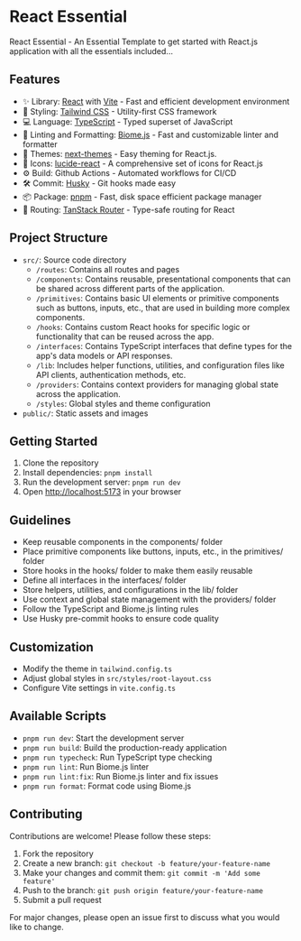 # React Essential

React Essential - An Essential Template to get started with React.js application with all the essentials included...

## Features

- ✨ Library: [React](https://reactjs.org/) with [Vite](https://vitejs.dev/) - Fast and efficient development environment
- 🚀 Styling: [Tailwind CSS](https://tailwindcss.com/) - Utility-first CSS framework
- 💻 Language: [TypeScript](https://www.typescriptlang.org/) - Typed superset of JavaScript
- 🧹 Linting and Formatting: [Biome.js](https://biomejs.dev/) - Fast and customizable linter and formatter
- 🎨 Themes: [next-themes](https://github.com/pacocoursey/next-themes) - Easy theming for React.js.
- 💄 Icons: [lucide-react](https://lucide.dev/) - A comprehensive set of icons for React.js
- ⚙️ Build: Github Actions - Automated workflows for CI/CD
- 🛠 Commit: [Husky](https://typicode.github.io/husky/) - Git hooks made easy
- 📦 Package: [pnpm](https://pnpm.io/) - Fast, disk space efficient package manager
- 🚀 Routing: [TanStack Router](https://tanstack.com/router/v1) - Type-safe routing for React

## Project Structure

- `src/`: Source code directory
  - `/routes`: Contains all routes and pages
  - `/components`: Contains reusable, presentational components that can be shared across different parts of the application.
  - `/primitives`: Contains basic UI elements or primitive components such as buttons, inputs, etc., that are used in building more complex components.
  - `/hooks`: Contains custom React hooks for specific logic or functionality that can be reused across the app.
  - `/interfaces`: Contains TypeScript interfaces that define types for the app's data models or API responses.
  - `/lib`: Includes helper functions, utilities, and configuration files like API clients, authentication methods, etc.
  - `/providers`: Contains context providers for managing global state across the application.
  - `/styles`: Global styles and theme configuration
- `public/`: Static assets and images

## Getting Started

1. Clone the repository
2. Install dependencies: `pnpm install`
3. Run the development server: `pnpm run dev`
4. Open [http://localhost:5173](http://localhost:5173) in your browser

## Guidelines

- Keep reusable components in the components/ folder
- Place primitive components like buttons, inputs, etc., in the primitives/ folder
- Store hooks in the hooks/ folder to make them easily reusable
- Define all interfaces in the interfaces/ folder
- Store helpers, utilities, and configurations in the lib/ folder
- Use context and global state management with the providers/ folder
- Follow the TypeScript and Biome.js linting rules
- Use Husky pre-commit hooks to ensure code quality

## Customization

- Modify the theme in `tailwind.config.ts`
- Adjust global styles in `src/styles/root-layout.css`
- Configure Vite settings in `vite.config.ts`

## Available Scripts

- `pnpm run dev`: Start the development server
- `pnpm run build`: Build the production-ready application
- `pnpm run typecheck`: Run TypeScript type checking
- `pnpm run lint`: Run Biome.js linter
- `pnpm run lint:fix`: Run Biome.js linter and fix issues
- `pnpm run format`: Format code using Biome.js

## Contributing

Contributions are welcome! Please follow these steps:

1. Fork the repository
2. Create a new branch: `git checkout -b feature/your-feature-name`
3. Make your changes and commit them: `git commit -m 'Add some feature'`
4. Push to the branch: `git push origin feature/your-feature-name`
5. Submit a pull request

For major changes, please open an issue first to discuss what you would like to change.

